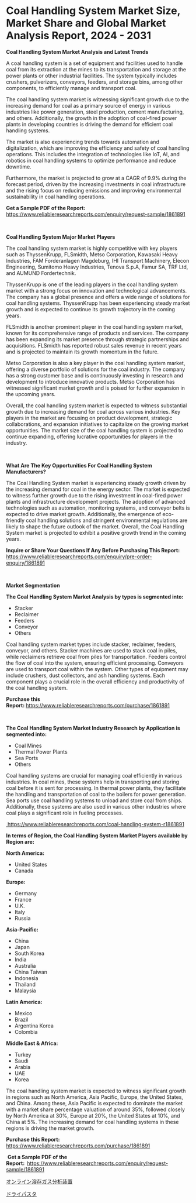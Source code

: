 <p><h1>Coal Handling System Market Size, Market Share and Global Market Analysis Report, 2024 - 2031</h1></p><p><strong>Coal Handling System Market Analysis and Latest Trends</strong></p>
<p><p>A coal handling system is a set of equipment and facilities used to handle coal from its extraction at the mines to its transportation and storage at the power plants or other industrial facilities. The system typically includes crushers, pulverizers, conveyors, feeders, and storage bins, among other components, to efficiently manage and transport coal.</p><p>The coal handling system market is witnessing significant growth due to the increasing demand for coal as a primary source of energy in various industries like power generation, steel production, cement manufacturing, and others. Additionally, the growth in the adoption of coal-fired power plants in developing countries is driving the demand for efficient coal handling systems.</p><p>The market is also experiencing trends towards automation and digitalization, which are improving the efficiency and safety of coal handling operations. This includes the integration of technologies like IoT, AI, and robotics in coal handling systems to optimize performance and reduce downtime.</p><p>Furthermore, the market is projected to grow at a CAGR of 9.9% during the forecast period, driven by the increasing investments in coal infrastructure and the rising focus on reducing emissions and improving environmental sustainability in coal handling operations.</p></p>
<p><strong>Get a Sample PDF of the Report:&nbsp;</strong> <a href="https://www.reliableresearchreports.com/enquiry/request-sample/1861891">https://www.reliableresearchreports.com/enquiry/request-sample/1861891</a></p>
<p>&nbsp;</p>
<p><strong>Coal Handling System Major Market Players</strong></p>
<p><p>The coal handling system market is highly competitive with key players such as ThyssenKrupp, FLSmidth, Metso Corporation, Kawasaki Heavy Industries, FAM Forderanlagen Magdeburg, IHI Transport Machinery, Elecon Engineering, Sumitomo Heavy Industries, Tenova S.p.A, Famur SA, TRF Ltd, and AUMUND Fordertechnik.</p><p>ThyssenKrupp is one of the leading players in the coal handling system market with a strong focus on innovation and technological advancements. The company has a global presence and offers a wide range of solutions for coal handling systems. ThyssenKrupp has been experiencing steady market growth and is expected to continue its growth trajectory in the coming years.</p><p>FLSmidth is another prominent player in the coal handling system market, known for its comprehensive range of products and services. The company has been expanding its market presence through strategic partnerships and acquisitions. FLSmidth has reported robust sales revenue in recent years and is projected to maintain its growth momentum in the future.</p><p>Metso Corporation is also a key player in the coal handling system market, offering a diverse portfolio of solutions for the coal industry. The company has a strong customer base and is continuously investing in research and development to introduce innovative products. Metso Corporation has witnessed significant market growth and is poised for further expansion in the upcoming years.</p><p>Overall, the coal handling system market is expected to witness substantial growth due to increasing demand for coal across various industries. Key players in the market are focusing on product development, strategic collaborations, and expansion initiatives to capitalize on the growing market opportunities. The market size of the coal handling system is projected to continue expanding, offering lucrative opportunities for players in the industry.</p></p>
<p>&nbsp;</p>
<p><strong>What Are The Key Opportunities For Coal Handling System Manufacturers?</strong></p>
<p><p>The Coal Handling System market is experiencing steady growth driven by the increasing demand for coal in the energy sector. The market is expected to witness further growth due to the rising investment in coal-fired power plants and infrastructure development projects. The adoption of advanced technologies such as automation, monitoring systems, and conveyor belts is expected to drive market growth. Additionally, the emergence of eco-friendly coal handling solutions and stringent environmental regulations are likely to shape the future outlook of the market. Overall, the Coal Handling System market is projected to exhibit a positive growth trend in the coming years.</p></p>
<p><strong>Inquire or Share Your Questions If Any Before Purchasing This Report:</strong> <a href="https://www.reliableresearchreports.com/enquiry/pre-order-enquiry/1861891">https://www.reliableresearchreports.com/enquiry/pre-order-enquiry/1861891</a></p>
<p>&nbsp;</p>
<p><strong>Market Segmentation</strong></p>
<p><strong>The Coal Handling System Market Analysis by types is segmented into:</strong></p>
<p><ul><li>Stacker</li><li>Reclaimer</li><li>Feeders</li><li>Conveyor</li><li>Others</li></ul></p>
<p><p>Coal handling system market types include stacker, reclaimer, feeders, conveyor, and others. Stacker machines are used to stack coal in piles, while reclaimers retrieve coal from piles for transportation. Feeders control the flow of coal into the system, ensuring efficient processing. Conveyors are used to transport coal within the system. Other types of equipment may include crushers, dust collectors, and ash handling systems. Each component plays a crucial role in the overall efficiency and productivity of the coal handling system.</p></p>
<p><strong>Purchase this Report:&nbsp;</strong><a href="https://www.reliableresearchreports.com/purchase/1861891">https://www.reliableresearchreports.com/purchase/1861891</a></p>
<p>&nbsp;</p>
<p><strong>The Coal Handling System Market Industry Research by Application is segmented into:</strong></p>
<p><ul><li>Coal Mines</li><li>Thermal Power Plants</li><li>Sea Ports</li><li>Others</li></ul></p>
<p><p>Coal handling systems are crucial for managing coal efficiently in various industries. In coal mines, these systems help in transporting and storing coal before it is sent for processing. In thermal power plants, they facilitate the handling and transportation of coal to the boilers for power generation. Sea ports use coal handling systems to unload and store coal from ships. Additionally, these systems are also used in various other industries where coal plays a significant role in fueling processes.</p></p>
<p><a href="https://www.reliableresearchreports.com/coal-handling-system-r1861891">&nbsp;https://www.reliableresearchreports.com/coal-handling-system-r1861891</a></p>
<p><strong>In terms of Region, the Coal Handling System Market Players available by Region are:</strong></p>
<p>
    <p> <strong> North America: </strong>
        <ul>
            <li>United States</li>
            <li>Canada</li>
        </ul>
        </p> 
    <p> <strong> Europe: </strong>
        <ul>
            <li>Germany</li>
            <li>France</li>
            <li>U.K.</li>
            <li>Italy</li>
            <li>Russia</li>
        </ul>
        </p> 
    <p> <strong> Asia-Pacific: </strong>
        <ul>
            <li>China</li>
            <li>Japan</li>
            <li>South Korea</li>
            <li>India</li>
            <li>Australia</li>
            <li>China Taiwan</li>
            <li>Indonesia</li>
            <li>Thailand</li>
            <li>Malaysia</li>
        </ul>
        </p> 
    <p> <strong> Latin America: </strong>
        <ul>
            <li>Mexico</li>
            <li>Brazil</li>
            <li>Argentina Korea</li>
            <li>Colombia</li>
        </ul>
        </p> 
    <p> <strong> Middle East & Africa: </strong>
        <ul>
            <li>Turkey</li>
            <li>Saudi</li>
            <li>Arabia</li>
            <li>UAE</li>
            <li>Korea</li>
        </ul>
    </p>
    </p>
<p><p>The coal handling system market is expected to witness significant growth in regions such as North America, Asia Pacific, Europe, the United States, and China. Among these, Asia Pacific is expected to dominate the market with a market share percentage valuation of around 35%, followed closely by North America at 30%, Europe at 20%, the United States at 10%, and China at 5%. The increasing demand for coal handling systems in these regions is driving the market growth.</p></p>
<p><strong>Purchase this Report: </strong><a href="https://www.reliableresearchreports.com/purchase/1861891">https://www.reliableresearchreports.com/purchase/1861891</a></p>
<p>&nbsp;<strong>Get a Sample PDF of the Report:&nbsp;&nbsp;</strong><a href="https://www.reliableresearchreports.com/enquiry/request-sample/1861891">https://www.reliableresearchreports.com/enquiry/request-sample/1861891</a></p>
<p><strong></strong></p>
<p><p><a href="https://github.com/marbadji/Market-Research-Report-List-1/blob/main/294726421580.md">オンライン溶存ガス分析装置</a></p><p><a href="https://github.com/KaydenJohns1964/Market-Research-Report-List-1/blob/main/665660921581.md">ドライパスタ</a></p></p>